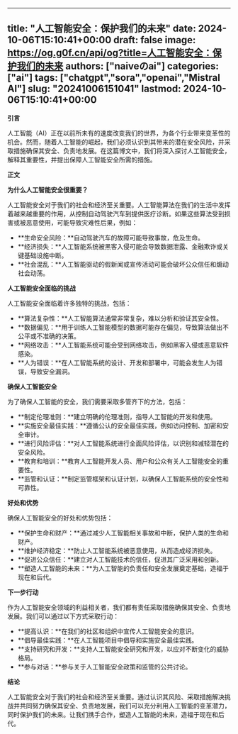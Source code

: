 
---
title: "人工智能安全：保护我们的未来"
date: 2024-10-06T15:10:41+00:00
draft: false
image: https://og.g0f.cn/api/og?title=人工智能安全：保护我们的未来
authors: ["naiveのai"]
categories: ["ai"]
tags: ["chatgpt","sora","openai","Mistral AI"]
slug: "20241006151041"
lastmod: 2024-10-06T15:10:41+00:00
---
**引言**

人工智能（AI）正在以前所未有的速度改变我们的世界，为各个行业带来变革性的机会。然而，随着人工智能的崛起，我们必须认识到其带来的潜在安全风险，并采取措施确保其安全、负责地发展。在这篇博文中，我们将深入探讨人工智能安全，解释其重要性，并提出保障人工智能安全所需的措施。

**正文**

**为什么人工智能安全很重要？**

人工智能安全对于我们的社会和经济至关重要。人工智能算法在我们的生活中发挥着越来越重要的作用，从控制自动驾驶汽车到提供医疗诊断。如果这些算法受到损害或被恶意使用，可能导致灾难性后果，例如：

* **生命安全风险：**自动驾驶汽车的故障可能导致事故，危及生命。
* **经济损失：**人工智能系统被黑客入侵可能会导致数据泄露、金融欺诈或关键基础设施中断。
* **社会混乱：**人工智能驱动的假新闻或宣传活动可能会破坏公众信任和煽动社会动荡。

**人工智能安全面临的挑战**

人工智能安全面临着许多独特的挑战，包括：

* **算法复杂性：**人工智能算法通常非常复杂，难以分析和验证其安全性。
* **数据偏见：**用于训练人工智能模型的数据可能存在偏见，导致算法做出不公平或不准确的决策。
* **网络攻击：**人工智能系统可能会受到网络攻击，例如黑客入侵或恶意软件感染。
* **人为错误：**在人工智能系统的设计、开发和部署中，可能会发生人为错误，导致安全漏洞。

**确保人工智能安全**

为了确保人工智能的安全，我们需要采取多管齐下的方法，包括：

* **制定伦理准则：**建立明确的伦理准则，指导人工智能的开发和使用。
* **实施安全最佳实践：**遵循公认的安全最佳实践，例如访问控制、加密和安全审计。
* **进行风险评估：**对人工智能系统进行全面风险评估，以识别和减轻潜在的安全风险。
* **教育和培训：**教育人工智能开发人员、用户和公众有关人工智能安全的重要性。
* **监管和认证：**制定监管框架和认证计划，以确保人工智能系统的安全性和可靠性。

**好处和优势**

确保人工智能安全的好处和优势包括：

* **保护生命和财产：**通过减少人工智能相关事故和中断，保护人类的生命和财产。
* **维护经济稳定：**防止人工智能系统被恶意使用，从而造成经济损失。
* **促进公众信任：**建立对人工智能技术的信任，促进其广泛采用和创新。
* **塑造人工智能的未来：**为人工智能的负责任和安全发展奠定基础，造福于现在和后代。

**下一步行动**

作为人工智能安全领域的利益相关者，我们都有责任采取措施确保其安全、负责地发展。我们可以通过以下方式采取行动：

* **提高认识：**在我们的社区和组织中宣传人工智能安全的意识。
* **倡导最佳实践：**在人工智能项目中倡导和实施安全最佳实践。
* **支持研究和开发：**支持人工智能安全研究和开发，以应对不断变化的威胁格局。
* **参与对话：**参与关于人工智能安全政策和监管的公共讨论。

**结论**

人工智能安全对于我们的社会和经济至关重要。通过认识其风险、采取措施解决挑战并共同努力确保其安全、负责地发展，我们可以充分利用人工智能的变革潜力，同时保护我们的未来。让我们携手合作，塑造人工智能的未来，造福于现在和后代。